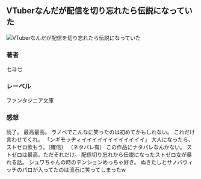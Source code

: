 ## VTuberなんだが配信を切り忘れたら伝説になっていた
![VTuberなんだが配信を切り忘れたら伝説になっていた](https://cdn.discordapp.com/attachments/1211570779934695494/1217820009938685982/1JeLy-dRxTICc2nsJu6JAIOyWe_sQWK-whjd0v0IvGP_Q7ab0Tp3pKlSmhAQ.png?ex=66056a44&is=65f2f544&hm=c81afc5547a76c7f9ae6603499af3f1060a3798b45c7b90b459c8b5cbe59fc80&)
### 著者
七斗七
### レーベル
ファンタジニア文庫
### 感想
読了。
最高最高。
ラノベでこんなに笑ったのは初めてかもしれない。
これだけ言わせてくれ。
「ンギモッヂィイイイイイイイイイイイイ」
大人になったら、ストゼロ飲もう。（確信）
（ネタバレ有）
この作品にナタバレなんかない。
ストゼロは最高。ただそれだけ。
配信切り忘れから伝説になったストゼロ女が暴れる話。
シュワちゃんの時のテンションめっちゃ好き。
ぬきたしとサノバウィッチのパロが入ってたのは流石に笑ってしまったw